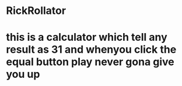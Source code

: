 # RickRollator
# this is a calculator which tell any result as 31 and whenyou click the equal button play never gona give you up
